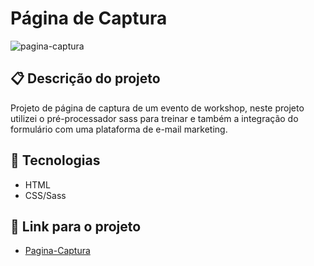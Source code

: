 # Página de Captura

![pagina-captura](https://user-images.githubusercontent.com/93055468/164716612-3972cf94-b16d-4815-9063-d992ee7823b3.png)

## 📋 Descrição do projeto

Projeto de página de captura de um evento de workshop, neste projeto utilizei o pré-processador sass para treinar e também a integração do formulário com uma plataforma de e-mail marketing.

## 🚀 Tecnologias

- HTML
- CSS/Sass

## 🚀 Link para o projeto

- [Pagina-Captura](https://fabiomoura-m.github.io/Pagina-de-captura/)
